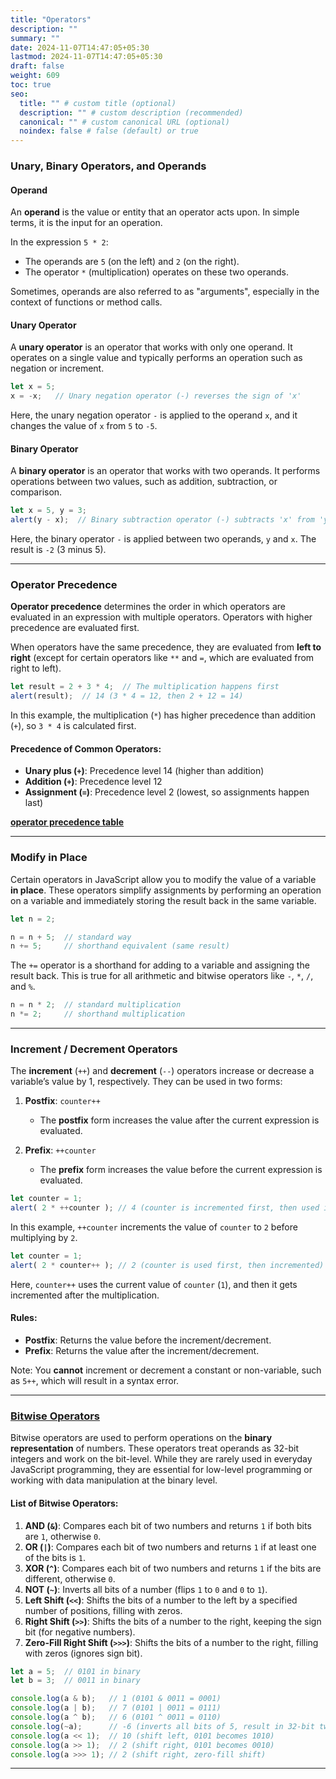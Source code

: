```yaml
---
title: "Operators"
description: ""
summary: ""
date: 2024-11-07T14:47:05+05:30
lastmod: 2024-11-07T14:47:05+05:30
draft: false
weight: 609
toc: true
seo:
  title: "" # custom title (optional)
  description: "" # custom description (recommended)
  canonical: "" # custom canonical URL (optional)
  noindex: false # false (default) or true
---
```



### Unary, Binary Operators, and Operands

#### Operand

An **operand** is the value or entity that an operator acts upon. In simple terms, it is the input for an operation.

In the expression `5 * 2`:
- The operands are `5` (on the left) and `2` (on the right).
- The operator `*` (multiplication) operates on these two operands.

Sometimes, operands are also referred to as "arguments", especially in the context of functions or method calls.

#### Unary Operator

A **unary operator** is an operator that works with only one operand. It operates on a single value and typically performs an operation such as negation or increment.

```js
let x = 5;
x = -x;   // Unary negation operator (-) reverses the sign of 'x'
```
Here, the unary negation operator `-` is applied to the operand `x`, and it changes the value of `x` from `5` to `-5`.

#### Binary Operator

A **binary operator** is an operator that works with two operands. It performs operations between two values, such as addition, subtraction, or comparison.

```js
let x = 5, y = 3;
alert(y - x);  // Binary subtraction operator (-) subtracts 'x' from 'y', returns -2
```
Here, the binary operator `-` is applied between two operands, `y` and `x`. The result is `-2` (3 minus 5).

---

### Operator Precedence

**Operator precedence** determines the order in which operators are evaluated in an expression with multiple operators. Operators with higher precedence are evaluated first. 

When operators have the same precedence, they are evaluated from **left to right** (except for certain operators like `**` and `=`, which are evaluated from right to left).

```js
let result = 2 + 3 * 4;  // The multiplication happens first
alert(result);  // 14 (3 * 4 = 12, then 2 + 12 = 14)
```

In this example, the multiplication (`*`) has higher precedence than addition (`+`), so `3 * 4` is calculated first.

#### Precedence of Common Operators:
- **Unary plus (`+`)**: Precedence level 14 (higher than addition)
- **Addition (`+`)**: Precedence level 12
- **Assignment (`=`)**: Precedence level 2 (lowest, so assignments happen last)

**[operator precedence table](https://developer.mozilla.org/en-US/docs/Web/JavaScript/Reference/Operators/Operator_Precedence)**

---

### Modify in Place

Certain operators in JavaScript allow you to modify the value of a variable **in place**. These operators simplify assignments by performing an operation on a variable and immediately storing the result back in the same variable.

```js
let n = 2;

n = n + 5;  // standard way
n += 5;     // shorthand equivalent (same result)
```

The `+=` operator is a shorthand for adding to a variable and assigning the result back. This is true for all arithmetic and bitwise operators like `-`, `*`, `/`, and `%`.

```js
n = n * 2;  // standard multiplication
n *= 2;     // shorthand multiplication
```

---

### Increment / Decrement Operators

The **increment** (`++`) and **decrement** (`--`) operators increase or decrease a variable’s value by 1, respectively. They can be used in two forms:

1. **Postfix**: `counter++`
   - The **postfix** form increases the value after the current expression is evaluated.
   
2. **Prefix**: `++counter`
   - The **prefix** form increases the value before the current expression is evaluated.


```js
let counter = 1;
alert( 2 * ++counter ); // 4 (counter is incremented first, then used in the multiplication)
```
In this example, `++counter` increments the value of `counter` to `2` before multiplying by `2`.

```js
let counter = 1;
alert( 2 * counter++ ); // 2 (counter is used first, then incremented)
```
Here, `counter++` uses the current value of `counter` (`1`), and then it gets incremented after the multiplication.

#### Rules:
- **Postfix**: Returns the value before the increment/decrement.
- **Prefix**: Returns the value after the increment/decrement.

Note: You **cannot** increment or decrement a constant or non-variable, such as `5++`, which will result in a syntax error.

---

### [Bitwise Operators](https://developer.mozilla.org/en-US/docs/Web/JavaScript/Guide/Expressions_and_Operators#bitwise_operators)
Bitwise operators are used to perform operations on the **binary representation** of numbers. These operators treat operands as 32-bit integers and work on the bit-level. While they are rarely used in everyday JavaScript programming, they are essential for low-level programming or working with data manipulation at the binary level.

#### List of Bitwise Operators:

1. **AND (`&`)**: Compares each bit of two numbers and returns `1` if both bits are `1`, otherwise `0`.
2. **OR (`|`)**: Compares each bit of two numbers and returns `1` if at least one of the bits is `1`.
3. **XOR (`^`)**: Compares each bit of two numbers and returns `1` if the bits are different, otherwise `0`.
4. **NOT (`~`)**: Inverts all bits of a number (flips `1` to `0` and `0` to `1`).
5. **Left Shift (`<<`)**: Shifts the bits of a number to the left by a specified number of positions, filling with zeros.
6. **Right Shift (`>>`)**: Shifts the bits of a number to the right, keeping the sign bit (for negative numbers).
7. **Zero-Fill Right Shift (`>>>`)**: Shifts the bits of a number to the right, filling with zeros (ignores sign bit).

```js
let a = 5;  // 0101 in binary
let b = 3;  // 0011 in binary

console.log(a & b);   // 1 (0101 & 0011 = 0001)
console.log(a | b);   // 7 (0101 | 0011 = 0111)
console.log(a ^ b);   // 6 (0101 ^ 0011 = 0110)
console.log(~a);      // -6 (inverts all bits of 5, result in 32-bit two's complement representation)
console.log(a << 1);  // 10 (shift left, 0101 becomes 1010)
console.log(a >> 1);  // 2 (shift right, 0101 becomes 0010)
console.log(a >>> 1); // 2 (shift right, zero-fill shift)
```

---
